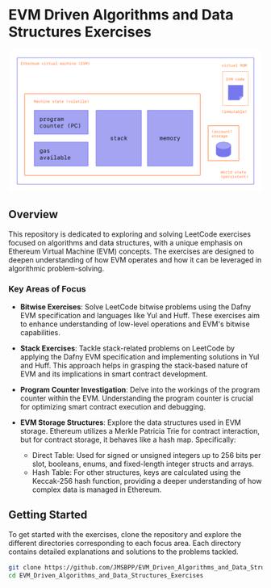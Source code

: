 # EVM Driven Algorithms and Data Structures Exercises
<p align="center">
  <img src="images/evm.png" alt="Description" width="500"/>
</div>

## Overview

This repository is dedicated to exploring and solving LeetCode exercises focused on algorithms and data structures, with a unique emphasis on Ethereum Virtual Machine (EVM) concepts. The exercises are designed to deepen understanding of how EVM operates and how it can be leveraged in algorithmic problem-solving.

### Key Areas of Focus

- **Bitwise Exercises**: Solve LeetCode bitwise problems using the Dafny EVM specification and languages like Yul and Huff. These exercises aim to enhance understanding of low-level operations and EVM's bitwise capabilities.

- **Stack Exercises**: Tackle stack-related problems on LeetCode by applying the Dafny EVM specification and implementing solutions in Yul and Huff. This approach helps in grasping the stack-based nature of EVM and its implications in smart contract development.

- **Program Counter Investigation**: Delve into the workings of the program counter within the EVM. Understanding the program counter is crucial for optimizing smart contract execution and debugging.

- **EVM Storage Structures**: Explore the data structures used in EVM storage. Ethereum utilizes a Merkle Patricia Trie for contract interaction, but for contract storage, it behaves like a hash map. Specifically:
  - Direct Table: Used for signed or unsigned integers up to 256 bits per slot, booleans, enums, and fixed-length integer structs and arrays.
  - Hash Table: For other structures, keys are calculated using the Keccak-256 hash function, providing a deeper understanding of how complex data is managed in Ethereum.

## Getting Started

To get started with the exercises, clone the repository and explore the different directories corresponding to each focus area. Each directory contains detailed explanations and solutions to the problems tackled.

```bash
git clone https://github.com/JMSBPP/EVM_Driven_Algorithms_and_Data_Structures_Exercises.git
cd EVM_Driven_Algorithms_and_Data_Structures_Exercises
```
